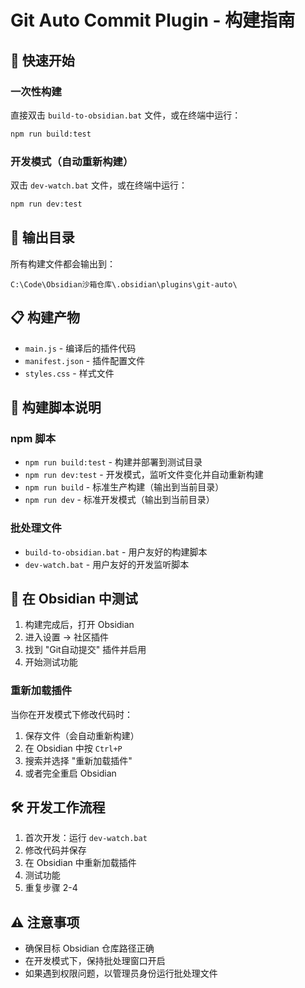 # Git Auto Commit Plugin - 构建指南

## 🚀 快速开始

### 一次性构建
直接双击 `build-to-obsidian.bat` 文件，或在终端中运行：
```bash
npm run build:test
```

### 开发模式（自动重新构建）
双击 `dev-watch.bat` 文件，或在终端中运行：
```bash
npm run dev:test
```

## 📁 输出目录
所有构建文件都会输出到：
```
C:\Code\Obsidian沙箱仓库\.obsidian\plugins\git-auto\
```

## 📋 构建产物
- `main.js` - 编译后的插件代码
- `manifest.json` - 插件配置文件
- `styles.css` - 样式文件

## 🔧 构建脚本说明

### npm 脚本
- `npm run build:test` - 构建并部署到测试目录
- `npm run dev:test` - 开发模式，监听文件变化并自动重新构建
- `npm run build` - 标准生产构建（输出到当前目录）
- `npm run dev` - 标准开发模式（输出到当前目录）

### 批处理文件
- `build-to-obsidian.bat` - 用户友好的构建脚本
- `dev-watch.bat` - 用户友好的开发监听脚本

## 🧪 在 Obsidian 中测试

1. 构建完成后，打开 Obsidian
2. 进入设置 → 社区插件
3. 找到 "Git自动提交" 插件并启用
4. 开始测试功能

### 重新加载插件
当你在开发模式下修改代码时：
1. 保存文件（会自动重新构建）
2. 在 Obsidian 中按 `Ctrl+P`
3. 搜索并选择 "重新加载插件"
4. 或者完全重启 Obsidian

## 🛠️ 开发工作流程

1. 首次开发：运行 `dev-watch.bat`
2. 修改代码并保存
3. 在 Obsidian 中重新加载插件
4. 测试功能
5. 重复步骤 2-4

## ⚠️ 注意事项

- 确保目标 Obsidian 仓库路径正确
- 在开发模式下，保持批处理窗口开启
- 如果遇到权限问题，以管理员身份运行批处理文件
